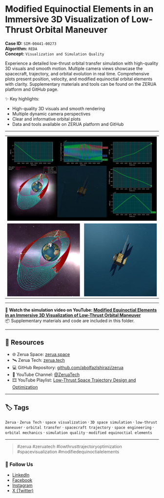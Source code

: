 # Modified Equinoctial Elements in an Immersive 3D Visualization of Low-Thrust Orbital Maneuver

**Case ID:** `SIM-00441-00273`  
**Algorithm:** `REDA`  
**Concept:** `Visualization and Simulation Quality`  

Experience a detailed low-thrust orbital transfer simulation with high-quality 3D visuals and smooth motion. Multiple camera views showcase the spacecraft, trajectory, and orbital evolution in real time. Comprehensive plots present position, velocity, and modified equinoctial orbital elements with clarity. Supplementary materials and tools can be found on the ZERUA platform and GitHub page.

✨ Key highlights:
- High-quality 3D visuals and smooth rendering  
- Multiple dynamic camera perspectives  
- Clear and informative orbital plots  
- Data and tools available on ZERUA platform and GitHub  

---

<table width="100%" border="0" cellspacing="0" cellpadding="0"><tr><td colspan="2" width="100%"><img src="./prev_sim.jpg" with="100%"></td></tr><tr><td width="50%"><img src="./prev_orb.jpg" with="100%"></td><td width="50%"><img src="./prev_sat.jpg" with="100%"></td></tr></table>

---

🎥 **Watch the simulation video on YouTube: [Modified Equinoctial Elements in an Immersive 3D Visualization of Low-Thrust Orbital Maneuver](https://www.youtube.com/watch?v=YjJXmitQ8MQ=)**  
📦 Supplementary materials and code are included in this folder.

---

## 🔗 Resources
- 🌐 Zerua Space: [zerua.space](https://www.zerua.space)  
- 🛰 Zerua Tech: [zerua.tech](https://www.zerua.tech)  
- 💻 GitHub Repository: [github.com/abolfazlshirazi/zerua](https://github.com/abolfazlshirazi/zerua)  
- 🎥 YouTube Channel: [@ZeruaTech](https://www.youtube.com/@ZeruaTech)  
- 🎞 YouTube Playlist: [Low-Thrust Space Trajectory Design and Optimization](https://www.youtube.com/playlist?list=PLJMfURpxHVVkWjTQBiavZLb4bVetN_96z)  

---

## 🏷 Tags
`Zerua` · `Zerua Tech` · `space visualization` · `3D space simulation` · `low-thrust maneuver` · `orbital transfer` · `spacecraft trajectory` · `space engineering` · `orbital mechanics` · `simulation quality` · `modified equinoctial elements`

---

> #zerua #zeruatech #lowthrusttrajectoryoptimization #spacevisualization #modifiedequinoctialelements

### 📱 Follow Us
- [LinkedIn](https://www.linkedin.com/company/zeruatech)  
- [Facebook](https://www.facebook.com/zeruatech/)  
- [Instagram](https://www.instagram.com/zeruatech)  
- [X (Twitter)](https://www.twitter.com/zeruatech)  
